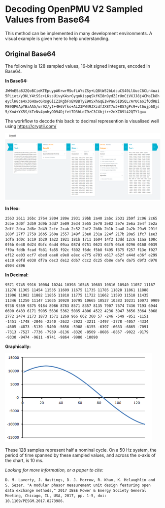 # Decoding OpenPMU V2 Sampled Values from Base64

This method can be implemented in many development environments.  A visual example is given here to help understanding.

## Original Base64

The following is 128 sampled values, 16-bit signed integers, encoded in Base64.

**In Base64:**

`JWMmESa8J2QoBCieKTEpuypAKrwrMSufLAYsZSy+LQ8tWS2bLdcuCS40LlUucC6CLn4uai5PLiot/y3KLY4tSSz+LKssUivyK4srGyqoKispqSkfKI8n9ydZJrUmCiVXJJ8j4CMaIk8heyClH8ce4x36HQwcGRsgGiIZIRgbFxEWBBTyE90SxhGqEIwPaw5IDSQL/ArUCaoIfQdRBiME9QPGApYBaAA5/wr92/yt+4H6Vfks+AL23PW49JXzdfJX8T7wJ+8S7gPs9+vt6ujp6Ojs5/XnA+YX5S/kTeNv4pnhyOD94Djfet7D3hLdZ9zC3CXbjtr+2nXZ89l42QTYlg==
`

The workflow to decode this back to decimal represention is visualised well using https://cryptii.com/

![Cryptii Example](/Base64_Decode/DecodeBase64UsingCryptii.PNG)

**In Hex:**

`2563 2611 26bc 2764 2804 289e 2931 29bb 2a40 2abc 2b31 2b9f 2c06 2c65 2cbe 2d0f 2d59 2d9b 2dd7 2e09 2e34 2e55 2e70 2e82 2e7e 2e6a 2e4f 2e2a 2dff 2dca 2d8e 2d49 2cfe 2cab 2c52 2bf2 2b8b 2b1b 2aa8 2a2b 29a9 291f 288f 27f7 2759 26b5 260a 2557 249f 23e0 231a 224f 217b 20a5 1fc7 1ee3 1dfa 1d0c 1c19 1b20 1a22 1921 181b 1711 1604 14f2 13dd 12c6 11aa 108c 0f6b 0e48 0d24 0bfc 0ad4 09aa 087d 0751 0623 04f5 03c6 0296 0168 0039 ff0a fddb fcad fb81 fa55 f92c f802 f6dc f5b8 f495 f375 f257 f13e f027 ef12 ee03 ecf7 ebed eae8 e9e8 e8ec e7f5 e703 e617 e52f e44d e36f e299 e1c8 e0fd e038 df7a dec3 de12 dd67 dcc2 dc25 db8e dafe da75 d9f3 d978 d904 d896
`

**In Decimal:**

`9571 9745 9916 10084 10244 10398 10545 10683 10816 10940 11057 11167 11270 11365 11454 11535 11609 11675 11735 11785 11828 11861 11888 11906 11902 11882 11855 11818 11775 11722 11662 11593 11518 11435 11346 11250 11147 11035 10920 10795 10665 10527 10383 10231 10073 9909 9738 9559 9375 9184 8986 8783 8571 8357 8135 7907 7674 7436 7193 6944 6690 6433 6171 5905 5636 5362 5085 4806 4522 4236 3947 3656 3364 3068 2772 2474 2173 1873 1571 1269 966 662 360 57 -246 -549 -851 -1151 -1451 -1748 -2046 -2340 -2632 -2923 -3211 -3497 -3778 -4057 -4334 -4605 -4873 -5139 -5400 -5656 -5908 -6155 -6397 -6633 -6865 -7091 -7313 -7527 -7736 -7939 -8136 -8326 -8509 -8686 -8857 -9022 -9179 -9330 -9474 -9611 -9741 -9864 -9980 -10090
`

**Graphically:**

![Excel Chart](/Base64_Decode/Base64ExampleChart.PNG)



These 128 samples represent half a nominal cycle.  On a 50 Hz system, the period of time spanned by these sampled values, and across the x-axis of the chart, is 10 ms.  


_Looking for more information, or a paper to cite:_

`D. M. Laverty, J. Hastings, D. J. Morrow, R. Khan, K. Mclaughlin and S. Sezer, "A modular phasor measurement unit design featuring open data exchange methods," 2017 IEEE Power & Energy Society General Meeting, Chicago, IL, USA, 2017, pp. 1-5, doi: 10.1109/PESGM.2017.8273986.`
